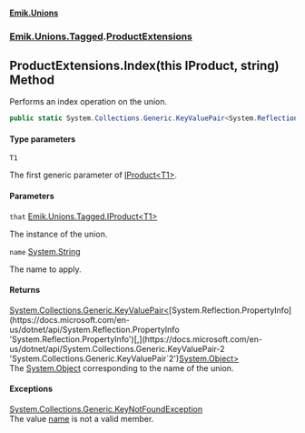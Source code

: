 #### [Emik.Unions](index.md 'index')
### [Emik.Unions.Tagged](Emik.Unions.Tagged.md 'Emik.Unions.Tagged').[ProductExtensions](ProductExtensions.md 'Emik.Unions.Tagged.ProductExtensions')

## ProductExtensions.Index<T1>(this IProduct<T1>, string) Method

Performs an index operation on the union.

```csharp
public static System.Collections.Generic.KeyValuePair<System.Reflection.PropertyInfo,object?> Index<T1>(this Emik.Unions.Tagged.IProduct<T1> that, string name);
```
#### Type parameters

<a name='Emik.Unions.Tagged.ProductExtensions.Index_T1_(thisEmik.Unions.Tagged.IProduct_T1_,string).T1'></a>

`T1`

The first generic parameter of [IProduct&lt;T1&gt;](IProduct{T1}.md 'Emik.Unions.Tagged.IProduct<T1>').
#### Parameters

<a name='Emik.Unions.Tagged.ProductExtensions.Index_T1_(thisEmik.Unions.Tagged.IProduct_T1_,string).that'></a>

`that` [Emik.Unions.Tagged.IProduct&lt;](IProduct{T1}.md 'Emik.Unions.Tagged.IProduct<T1>')[T1](ProductExtensions.Index{T1}(IProduct{T1},String).md#Emik.Unions.Tagged.ProductExtensions.Index_T1_(thisEmik.Unions.Tagged.IProduct_T1_,string).T1 'Emik.Unions.Tagged.ProductExtensions.Index<T1>(this Emik.Unions.Tagged.IProduct<T1>, string).T1')[&gt;](IProduct{T1}.md 'Emik.Unions.Tagged.IProduct<T1>')

The instance of the union.

<a name='Emik.Unions.Tagged.ProductExtensions.Index_T1_(thisEmik.Unions.Tagged.IProduct_T1_,string).name'></a>

`name` [System.String](https://docs.microsoft.com/en-us/dotnet/api/System.String 'System.String')

The name to apply.

#### Returns
[System.Collections.Generic.KeyValuePair&lt;](https://docs.microsoft.com/en-us/dotnet/api/System.Collections.Generic.KeyValuePair-2 'System.Collections.Generic.KeyValuePair`2')[System.Reflection.PropertyInfo](https://docs.microsoft.com/en-us/dotnet/api/System.Reflection.PropertyInfo 'System.Reflection.PropertyInfo')[,](https://docs.microsoft.com/en-us/dotnet/api/System.Collections.Generic.KeyValuePair-2 'System.Collections.Generic.KeyValuePair`2')[System.Object](https://docs.microsoft.com/en-us/dotnet/api/System.Object 'System.Object')[&gt;](https://docs.microsoft.com/en-us/dotnet/api/System.Collections.Generic.KeyValuePair-2 'System.Collections.Generic.KeyValuePair`2')  
The [System.Object](https://docs.microsoft.com/en-us/dotnet/api/System.Object 'System.Object') corresponding to the name of the union.

#### Exceptions

[System.Collections.Generic.KeyNotFoundException](https://docs.microsoft.com/en-us/dotnet/api/System.Collections.Generic.KeyNotFoundException 'System.Collections.Generic.KeyNotFoundException')  
The value [name](ProductExtensions.Index{T1}(IProduct{T1},String).md#Emik.Unions.Tagged.ProductExtensions.Index_T1_(thisEmik.Unions.Tagged.IProduct_T1_,string).name 'Emik.Unions.Tagged.ProductExtensions.Index<T1>(this Emik.Unions.Tagged.IProduct<T1>, string).name') is not a valid member.